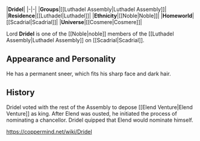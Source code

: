 |**Dridel**|
|-|-|
|**Groups**|[[Luthadel Assembly\|Luthadel Assembly]]|
|**Residence**|[[Luthadel\|Luthadel]]|
|**Ethnicity**|[[Noble\|Noble]]|
|**Homeworld**|[[Scadrial\|Scadrial]]|
|**Universe**|[[Cosmere\|Cosmere]]|

Lord **Dridel** is one of the [[Noble\|noble]] members of the [[Luthadel Assembly\|Luthadel Assembly]] on [[Scadrial\|Scadrial]].

## Appearance and Personality
He has a permanent sneer, which fits his sharp face and dark hair.

## History
Dridel voted with the rest of the Assembly to depose [[Elend Venture\|Elend Venture]] as king. After Elend was ousted, he initiated the process of nominating a chancellor. Dridel quipped that Elend would nominate himself.



https://coppermind.net/wiki/Dridel